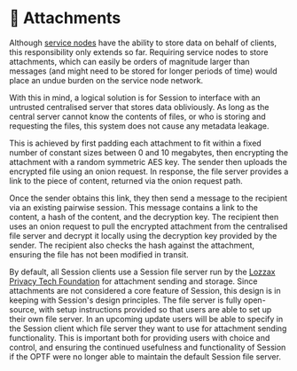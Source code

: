 # 📎 Attachments

Although [service nodes](../../about-the-lozzax-blockchain/lozzax-service-nodes.md) have the ability to store data on behalf of clients, this responsibility only extends so far. Requiring service nodes to store attachments, which can easily be orders of magnitude larger than messages \(and might need to be stored for longer periods of time\) would place an undue burden on the service node network.

With this in mind, a logical solution is for Session to interface with an untrusted centralised server that stores data obliviously. As long as the central server cannot know the contents of files, or who is storing and requesting the files, this system does not cause any metadata leakage.

This is achieved by first padding each attachment to fit within a fixed number of constant sizes between 0 and 10 megabytes, then encrypting the attachment with a random symmetric AES key. The sender then uploads the encrypted file using an onion request. In response, the file server provides a link to the piece of content, returned via the onion request path.

Once the sender obtains this link, they then send a message to the recipient via an existing pairwise session. This message contains a link to the content, a hash of the content, and the decryption key. The recipient then uses an onion request to pull the encrypted attachment from the centralised file server and decrypt it locally using the decryption key provided by the sender. The recipient also checks the hash against the attachment, ensuring the file has not been modified in transit.

By default, all Session clients use a Session file server run by the [Lozzax Privacy Tech Foundation](https://loki.foundation/) for attachment sending and storage. Since attachments are not considered a core feature of Session, this design is in keeping with Session's design principles. The file server is fully open-source, with setup instructions provided so that users are able to set up their own file server. In an upcoming update users will be able to specify in the Session client which file server they want to use for attachment sending functionality. This is important both for providing users with choice and control, and ensuring the continued usefulness and functionality of Session if the OPTF were no longer able to maintain the default Session file server.

